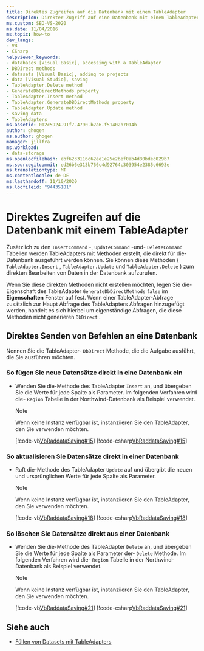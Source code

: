 ```yaml
---
title: Direktes Zugreifen auf die Datenbank mit einem TableAdapter
description: Direkter Zugriff auf eine Datenbank mit einem TableAdapter mithilfe von Methoden wie INSERT, Update und DELETE, um Daten direkt in der Datenbank zu bearbeiten.
ms.custom: SEO-VS-2020
ms.date: 11/04/2016
ms.topic: how-to
dev_langs:
- VB
- CSharp
helpviewer_keywords:
- databases [Visual Basic], accessing with a TableAdapter
- DBDirect methods
- datasets [Visual Basic], adding to projects
- data [Visual Studio], saving
- TableAdapter.Delete method
- GenerateDbDirectMethods property
- TableAdapter.Insert method
- TableAdapter.GenerateDBDirectMethods property
- TableAdapter.Update method
- saving data
- TableAdapters
ms.assetid: 012c5924-91f7-4790-b2a6-f51402b7014b
author: ghogen
ms.author: ghogen
manager: jillfra
ms.workload:
- data-storage
ms.openlocfilehash: ebf6233116c62ee1e25e2bef0ab4d80bdec029b7
ms.sourcegitcommit: ed26b6e313b766c4d92764c303954e2385c6693e
ms.translationtype: MT
ms.contentlocale: de-DE
ms.lasthandoff: 11/10/2020
ms.locfileid: "94435181"
---
```

# <a name="directly-access-the-database-with-a-tableadapter"></a>Direktes Zugreifen auf die Datenbank mit einem TableAdapter

Zusätzlich zu den `InsertCommand` -, `UpdateCommand` -und- `DeleteCommand` Tabellen werden TableAdapters mit Methoden erstellt, die direkt für die-Datenbank ausgeführt werden können. Sie können diese Methoden ( `TableAdapter.Insert` , `TableAdapter.Update` und `TableAdapter.Delete` ) zum direkten Bearbeiten von Daten in der Datenbank aufzurufen.

Wenn Sie diese direkten Methoden nicht erstellen möchten, legen Sie die-Eigenschaft des TableAdapter `GenerateDbDirectMethods` `false` im **Eigenschaften** Fenster auf fest. Wenn einer TableAdapter-Abfrage zusätzlich zur Haupt Abfrage des TableAdapters Abfragen hinzugefügt werden, handelt es sich hierbei um eigenständige Abfragen, die diese Methoden nicht generieren `DbDirect` .

## <a name="send-commands-directly-to-a-database"></a>Direktes Senden von Befehlen an eine Datenbank

Nennen Sie die TableAdapter- `DbDirect` Methode, die die Aufgabe ausführt, die Sie ausführen möchten.

### <a name="to-insert-new-records-directly-into-a-database"></a>So fügen Sie neue Datensätze direkt in eine Datenbank ein

- Wenden Sie die-Methode des TableAdapter `Insert` an, und übergeben Sie die Werte für jede Spalte als Parameter. Im folgenden Verfahren wird die- `Region` Tabelle in der Northwind-Datenbank als Beispiel verwendet.

    > [!NOTE]
    > Wenn keine Instanz verfügbar ist, instanziieren Sie den TableAdapter, den Sie verwenden möchten.

     [!code-vb[VbRaddataSaving#15](../data-tools/codesnippet/VisualBasic/directly-access-the-database-with-a-tableadapter_1.vb)]
     [!code-csharp[VbRaddataSaving#15](../data-tools/codesnippet/CSharp/directly-access-the-database-with-a-tableadapter_1.cs)]

### <a name="to-update-records-directly-in-a-database"></a>So aktualisieren Sie Datensätze direkt in einer Datenbank

- Ruft die-Methode des TableAdapter `Update` auf und übergibt die neuen und ursprünglichen Werte für jede Spalte als Parameter.

    > [!NOTE]
    > Wenn keine Instanz verfügbar ist, instanziieren Sie den TableAdapter, den Sie verwenden möchten.

     [!code-vb[VbRaddataSaving#18](../data-tools/codesnippet/VisualBasic/directly-access-the-database-with-a-tableadapter_2.vb)]
     [!code-csharp[VbRaddataSaving#18](../data-tools/codesnippet/CSharp/directly-access-the-database-with-a-tableadapter_2.cs)]

### <a name="to-delete-records-directly-from-a-database"></a>So löschen Sie Datensätze direkt aus einer Datenbank

- Wenden Sie die-Methode des TableAdapter `Delete` an, und übergeben Sie die Werte für jede Spalte als Parameter der- `Delete` Methode. Im folgenden Verfahren wird die- `Region` Tabelle in der Northwind-Datenbank als Beispiel verwendet.

    > [!NOTE]
    > Wenn keine Instanz verfügbar ist, instanziieren Sie den TableAdapter, den Sie verwenden möchten.

     [!code-vb[VbRaddataSaving#21](../data-tools/codesnippet/VisualBasic/directly-access-the-database-with-a-tableadapter_3.vb)]
     [!code-csharp[VbRaddataSaving#21](../data-tools/codesnippet/CSharp/directly-access-the-database-with-a-tableadapter_3.cs)]

## <a name="see-also"></a>Siehe auch

- [Füllen von Datasets mit TableAdapters](../data-tools/fill-datasets-by-using-tableadapters.md)
